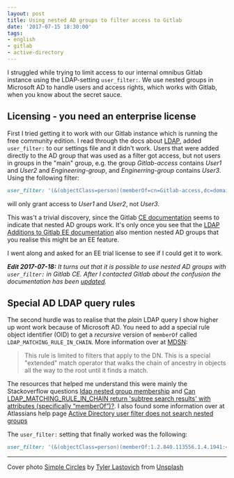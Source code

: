 ```yaml
---
layout: post
title: Using nested AD groups to filter access to Gitlab
date: '2017-07-15 18:30:00'
tags:
- english
- gitlab
- active-directory
---
```


I struggled while trying to limit access to our internal omnibus Gitlab instance using the LDAP-setting `user_filter:`. We use nested groups in Microsoft AD to handle users and access rights, which works with Gitlab, when you know about the secret sauce.

## Licensing - you need an enterprise license
First I tried getting it to work with our Gitlab instance which is running the free community edition. I read through the docs about [LDAP](https://docs.gitlab.com/ce/administration/auth/ldap.html), added `user_filter:` to our settings file and it didn't work. Users that were added directly to the AD group that was used as a filter got access, but not users in groups in the "main" group, e.g. the group *Gitlab-access* contains *User1* and *User2* and *Engineering-group*, and *Enginerring-group* contains *User3*. Using the following filter:

```ruby
user_filter: '(&(objectClass=person)(memberOf=cn=Gitlab-access,dc=domain,dc=com)'
```

will only grant access to *User1* and *User2*, not *User3*.

This was't a trivial discovery, since the Gitlab [CE documentation](https://docs.gitlab.com/ce/administration/auth/ldap.html#using-an-ldap-filter-to-limit-access-to-your-gitlab-server) seems to indicate that nested AD groups work. It's only once you see that the [LDAP Additions to Gitlab EE documentation](https://docs.gitlab.com/ee/administration/auth/ldap-ee.html#supported-ldap-group-types-attributes) also mention nested AD groups that you realise this might be an EE feature.

I went along and asked for an EE trial license to see if I could get it to work.

*__Edit 2017-07-18:__ It turns out that it is possible to use nested AD groups with `user_filter:` in Gitlab CE. After I contacted Gitlab about the confusion the documentation has been [updated](https://gitlab.com/gitlab-org/gitlab-ce/merge_requests/12871).*

## Special AD LDAP query rules
The second hurdle was to realise that the *plain* LDAP query I show higher up wont work because of Microsoft AD. You need to add a special rule object identifier (OID) to get a *recursive* version of `memberOf` called `LDAP_MATCHING_RULE_IN_CHAIN`. More information over at [MDSN](https://msdn.microsoft.com/en-us/library/aa746475(v=vs.85).aspx):

> This rule is limited to filters that apply to the DN. This is a special "extended" match operator that walks the chain of ancestry in objects all the way to the root until it finds a match.

The resources that helped me understand this were mainly the Stackoverflow questions [ldap nested group membership](https://stackoverflow.com/questions/6195812/ldap-nested-group-membership) and [Can LDAP\_MATCHING\_RULE\_IN\_CHAIN return 'subtree search results' with attributes (specifically “memberOf”)?](https://stackoverflow.com/questions/9945518/can-ldap-matching-rule-in-chain-return-subtree-search-results-with-attributes). I also found some information over at Atlassians help page [Active Directory user filter does not search nested groups](https://confluence.atlassian.com/crowdkb/active-directory-user-filter-does-not-search-nested-groups-715130424.html)

The `user_filter:` setting that finally worked was the following:

```ruby
user_filter: '(&(objectClass=person)(memberOf:1.2.840.113556.1.4.1941:=cn=Gitlab-access,dc=domain,dc=com)'
```

--- 

Cover photo [Simple Circles](https://unsplash.com/photos/9Eheu3sIgrM) by [Tyler Lastovich](https://unsplash.com/@lastly) from [Unsplash](https://unsplash.com/)
